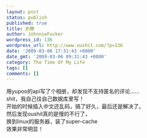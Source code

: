 ```yaml
---
layout: post
status: publish
published: true
title: 折腾
author: JohnnieFucker
wordpress_id: 136
wordpress_url: http://www.oushit.com/?p=136
date: '2009-03-06 17:31:43 +0800'
date_gmt: '2009-03-06 09:31:43 +0800'
category: The Time Of My Life
tags: []
comments: []
---
```

<p>用yupoo的api写了个相册，却发现不支持匿名的评论……<br />
shit，我自己往自己数据库里写！<br />
开始的时候插入中文还乱码，搞了好久，最后还是解决了。<br />
然后发现oushit真的是慢的不行了，<br />
换到linux的服务器，装了super-cache<br />
效果非常明显！</p>
